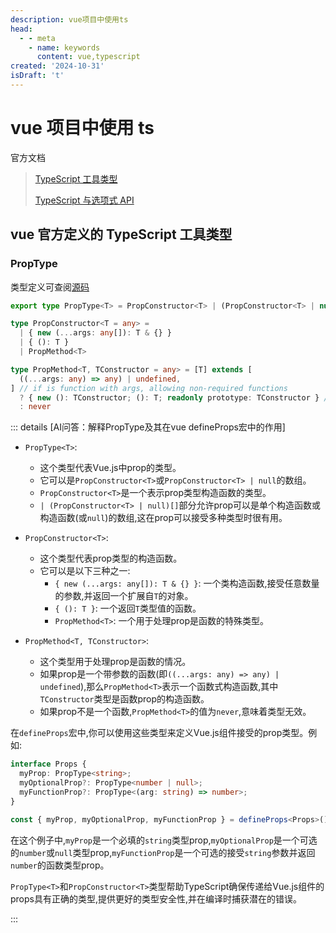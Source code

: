 ```yaml
---
description: vue项目中使用ts
head:
  - - meta
    - name: keywords
      content: vue,typescript
created: '2024-10-31'
isDraft: 't'
---
```


# vue 项目中使用 ts

官方文档

> [TypeScript 工具类型](https://cn.vuejs.org/api/utility-types.html)
>
> [TypeScript 与选项式 API](https://cn.vuejs.org/guide/typescript/options-api#typing-component-props)

## vue 官方定义的 TypeScript 工具类型

### PropType<T>

类型定义可查阅[源码](https://github.com/vuejs/core/blob/main/packages/runtime-core/src/componentProps.ts#L70-L81)

```ts
export type PropType<T> = PropConstructor<T> | (PropConstructor<T> | null)[]

type PropConstructor<T = any> =
  | { new (...args: any[]): T & {} }
  | { (): T }
  | PropMethod<T>

type PropMethod<T, TConstructor = any> = [T] extends [
  ((...args: any) => any) | undefined,
] // if is function with args, allowing non-required functions
  ? { new (): TConstructor; (): T; readonly prototype: TConstructor } // Create Function like constructor
  : never
```

::: details [AI问答：解释PropType及其在vue defineProps宏中的作用]

- `PropType<T>`:
  - 这个类型代表Vue.js中prop的类型。
  - 它可以是`PropConstructor<T>`或`PropConstructor<T> | null`的数组。
  - `PropConstructor<T>`是一个表示prop类型构造函数的类型。
  - `| (PropConstructor<T> | null)[]`部分允许prop可以是单个构造函数或构造函数(或`null`)的数组,这在prop可以接受多种类型时很有用。

- `PropConstructor<T>`:
  - 这个类型代表prop类型的构造函数。
  - 它可以是以下三种之一:
    - `{ new (...args: any[]): T & {} }`: 一个类构造函数,接受任意数量的参数,并返回一个扩展自`T`的对象。
    - `{ (): T }`: 一个返回`T`类型值的函数。
    - `PropMethod<T>`: 一个用于处理prop是函数的特殊类型。

- `PropMethod<T, TConstructor>`:
  - 这个类型用于处理prop是函数的情况。
  - 如果prop是一个带参数的函数(即`((...args: any) => any) | undefined`),那么`PropMethod<T>`表示一个函数式构造函数,其中`TConstructor`类型是函数prop的构造函数。
  - 如果prop不是一个函数,`PropMethod<T>`的值为`never`,意味着类型无效。

在`defineProps`宏中,你可以使用这些类型来定义Vue.js组件接受的prop类型。例如:

```ts
interface Props {  
  myProp: PropType<string>;  
  myOptionalProp?: PropType<number | null>;  
  myFunctionProp?: PropType<(arg: string) => number>;  
}  

const { myProp, myOptionalProp, myFunctionProp } = defineProps<Props>();  
```

在这个例子中,`myProp`是一个必填的`string`类型prop,`myOptionalProp`是一个可选的`number`或`null`类型prop,`myFunctionProp`是一个可选的接受`string`参数并返回`number`的函数类型prop。

`PropType<T>`和`PropConstructor<T>`类型帮助TypeScript确保传递给Vue.js组件的props具有正确的类型,提供更好的类型安全性,并在编译时捕获潜在的错误。

:::
